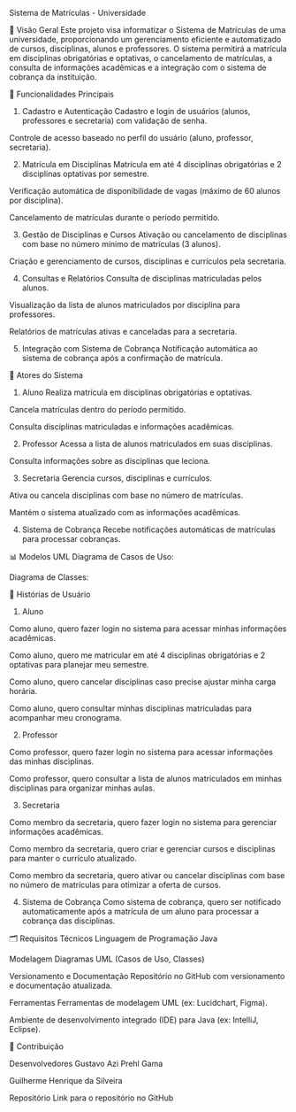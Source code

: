 Sistema de Matrículas - Universidade

🎯 Visão Geral
Este projeto visa informatizar o Sistema de Matrículas de uma universidade, proporcionando um gerenciamento eficiente e automatizado de cursos, disciplinas, alunos e professores. O sistema permitirá a matrícula em disciplinas obrigatórias e optativas, o cancelamento de matrículas, a consulta de informações acadêmicas e a integração com o sistema de cobrança da instituição.

🚀 Funcionalidades Principais
1. Cadastro e Autenticação
Cadastro e login de usuários (alunos, professores e secretaria) com validação de senha.

Controle de acesso baseado no perfil do usuário (aluno, professor, secretaria).

2. Matrícula em Disciplinas
Matrícula em até 4 disciplinas obrigatórias e 2 disciplinas optativas por semestre.

Verificação automática de disponibilidade de vagas (máximo de 60 alunos por disciplina).

Cancelamento de matrículas durante o período permitido.

3. Gestão de Disciplinas e Cursos
Ativação ou cancelamento de disciplinas com base no número mínimo de matrículas (3 alunos).

Criação e gerenciamento de cursos, disciplinas e currículos pela secretaria.

4. Consultas e Relatórios
Consulta de disciplinas matriculadas pelos alunos.

Visualização da lista de alunos matriculados por disciplina para professores.

Relatórios de matrículas ativas e canceladas para a secretaria.

5. Integração com Sistema de Cobrança
Notificação automática ao sistema de cobrança após a confirmação de matrícula.

👥 Atores do Sistema
1. Aluno
Realiza matrícula em disciplinas obrigatórias e optativas.

Cancela matrículas dentro do período permitido.

Consulta disciplinas matriculadas e informações acadêmicas.

2. Professor
Acessa a lista de alunos matriculados em suas disciplinas.

Consulta informações sobre as disciplinas que leciona.

3. Secretaria
Gerencia cursos, disciplinas e currículos.

Ativa ou cancela disciplinas com base no número de matrículas.

Mantém o sistema atualizado com as informações acadêmicas.

4. Sistema de Cobrança
Recebe notificações automáticas de matrículas para processar cobranças.

📊 Modelos UML
Diagrama de Casos de Uso: 

Diagrama de Classes: 

📜 Histórias de Usuário
1. Aluno

Como aluno, quero fazer login no sistema para acessar minhas informações acadêmicas.

Como aluno, quero me matricular em até 4 disciplinas obrigatórias e 2 optativas para planejar meu semestre.

Como aluno, quero cancelar disciplinas caso precise ajustar minha carga horária.

Como aluno, quero consultar minhas disciplinas matriculadas para acompanhar meu cronograma.

2. Professor

Como professor, quero fazer login no sistema para acessar informações das minhas disciplinas.

Como professor, quero consultar a lista de alunos matriculados em minhas disciplinas para organizar minhas aulas.

3. Secretaria

Como membro da secretaria, quero fazer login no sistema para gerenciar informações acadêmicas.

Como membro da secretaria, quero criar e gerenciar cursos e disciplinas para manter o currículo atualizado.

Como membro da secretaria, quero ativar ou cancelar disciplinas com base no número de matrículas para otimizar a oferta de cursos.

4. Sistema de Cobrança
Como sistema de cobrança, quero ser notificado automaticamente após a matrícula de um aluno para processar a cobrança das disciplinas.

🗂️ Requisitos Técnicos
Linguagem de Programação
Java

Modelagem
Diagramas UML (Casos de Uso, Classes)

Versionamento e Documentação
Repositório no GitHub com versionamento e documentação atualizada.

Ferramentas
Ferramentas de modelagem UML (ex: Lucidchart, Figma).

Ambiente de desenvolvimento integrado (IDE) para Java (ex: IntelliJ, Eclipse).

🔗 Contribuição

Desenvolvedores
Gustavo Azi Prehl Gama

Guilherme Henrique da Silveira

Repositório
Link para o repositório no GitHub
